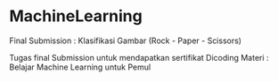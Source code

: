 # MachineLearning
Final Submission : Klasifikasi Gambar (Rock - Paper - Scissors)

Tugas final Submission untuk mendapatkan sertifikat Dicoding Materi : Belajar Machine Learning untuk Pemul

